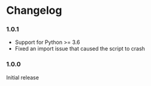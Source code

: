 # Changelog

### 1.0.1
- Support for Python >= 3.6
- Fixed an import issue that caused the script to crash

### 1.0.0
Initial release
